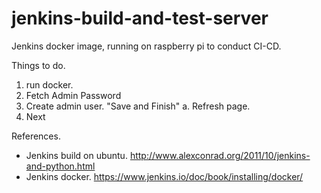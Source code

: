 # jenkins-build-and-test-server
Jenkins docker image, running on raspberry pi to conduct CI-CD.


Things to do.
1. run docker.
2. Fetch Admin Password
3. Create admin user. "Save and Finish"
   a. Refresh page.
4. Next

References.
 - Jenkins build on ubuntu. http://www.alexconrad.org/2011/10/jenkins-and-python.html
 - Jenkins docker. https://www.jenkins.io/doc/book/installing/docker/
